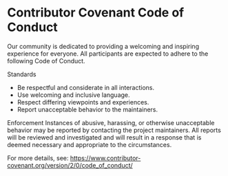 # Contributor Covenant Code of Conduct

Our community is dedicated to providing a welcoming and inspiring experience for everyone. All participants are expected to adhere to the following Code of Conduct.

Standards
- Be respectful and considerate in all interactions.
- Use welcoming and inclusive language.
- Respect differing viewpoints and experiences.
- Report unacceptable behavior to the maintainers.

Enforcement
Instances of abusive, harassing, or otherwise unacceptable behavior may be reported by contacting the project maintainers. All reports will be reviewed and investigated and will result in a response that is deemed necessary and appropriate to the circumstances.

For more details, see: https://www.contributor-covenant.org/version/2/0/code_of_conduct/
